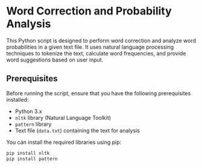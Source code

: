
# Word Correction and Probability Analysis

This Python script is designed to perform word correction and analyze word probabilities in a given text file. It uses natural language processing techniques to tokenize the text, calculate word frequencies, and provide word suggestions based on user input.

## Prerequisites

Before running the script, ensure that you have the following prerequisites installed:

- Python 3.x
- `nltk` library (Natural Language Toolkit)
- `pattern` library
- Text file (`data.txt`) containing the text for analysis

You can install the required libraries using pip:
```bash
pip install nltk
pip install pattern
